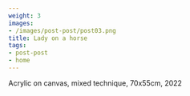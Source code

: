 ```yaml
---
weight: 3
images:
- /images/post-post/post03.png
title: Lady on a horse
tags:
- post-post
- home
---
```

Acrylic on canvas, mixed technique, 70x55cm, 2022
